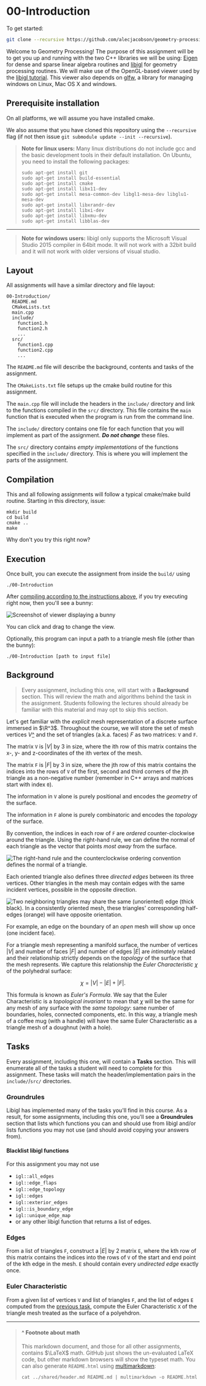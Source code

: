 # 00-Introduction

To get started:

```bash
git clone --recursive https://github.com/alecjacobson/geometry-processing-assignment-00
```

Welcome to Geometry Processing! The purpose of this assignment will be to get
you up and running with the two C++ libraries we will be using:
[Eigen](http://eigen.tuxfamily.org) for dense and sparse linear algebra
routines and [libigl](https://github.com/libigl/libigl) for geometry processing
routines. We will make use of the OpenGL-based viewer used by the [libigl
tutorial](http://libigl.github.io/libigl/tutorial/tutorial.html). This viewer
also depends on [glfw](http://www.glfw.org/download.html), a library for
managing windows on Linux, Mac OS X and windows.

## Prerequisite installation

On all platforms, we will assume you have installed cmake.

We also assume that you have cloned this repository using the `--recursive`
flag (if not then issue `git submodule update --init --recursive`). 

> **Note for linux users:** Many linux distributions do not include gcc and the
> basic development tools in their default installation. On Ubuntu, you need to
> install the following packages:
>
>     sudo apt-get install git
>     sudo apt-get install build-essential
>     sudo apt-get install cmake
>     sudo apt-get install libx11-dev
>     sudo apt-get install mesa-common-dev libgl1-mesa-dev libglu1-mesa-dev
>     sudo apt-get install libxrandr-dev
>     sudo apt-get install libxi-dev
>     sudo apt-get install libxmu-dev
>     sudo apt-get install libblas-dev

-------------------------------------------------------------------------------

> **Note for windows users:** libigl only supports the Microsoft Visual Studio
> 2015 compiler in 64bit mode. It will not work with a 32bit build and it will
> not work with older versions of visual studio.

## Layout

All assignments will have a similar directory and file layout:

    00-Introduction/
      README.md
      CMakeLists.txt
      main.cpp
      include/
        function1.h
        function2.h
        ...
      src/
        function1.cpp
        function2.cpp
        ...

The `README.md` file will describe the background, contents and tasks of the
assignment.

The `CMakeLists.txt` file setups up the cmake build routine for this
assignment.

The `main.cpp` file will include the headers in the `include/` directory and
link to the functions compiled in the `src/` directory. This file contains the
`main` function that is executed when the program is run from the command line.

The `include/` directory contains one file for each function that you will
implement as part of the assignment. **_Do not change_** these files.

The `src/` directory contains _empty implementations_ of the functions
specified in the `include/` directory. This is where you will implement the
parts of the assignment.

## Compilation

This and all following assignments will follow a typical cmake/make build
routine. Starting in this directory, issue:

    mkdir build
    cd build
    cmake ..
    make 

Why don't you try this right now?

## Execution

Once built, you can execute the assignment from inside the `build/` using 

    ./00-Introduction

After [compiling according to the instructions above](#compilation), if you try
executing right now, then you'll see a bunny:

![Screenshot of viewer displaying a bunny](../images/bunny-screenshot.jpg)

You can click and drag to change the view.

Optionally, this program can input a path to a triangle mesh file (other than
the bunny):

    ./00-Introduction [path to input file]

## Background

> Every assignment, including this one, will start with a **Background**
> section. This will review the math and algorithms behind the task in the
> assignment. Students following the lectures should already be familiar with
> this material and may opt to skip this section.

Let's get familiar with the _explicit_ mesh representation of a discrete
surface immersed in $\R^3$. Throughout the course, we will store the set of
mesh vertices $V$[^](#footnoteaboutmath) and the set of triangles (a.k.a.
faces) $F$ as two matrices: `V` and `F`.

The matrix `V` is $|V|$ by 3 in size, where the ith row of this matrix contains
the x-, y- and z-coordinates of the ith vertex of the mesh. 

The matrix `F` is $|F|$ by 3 in size, where the jth row of this matrix contains
the indices into the rows of `V` of the first, second and third corners of the
jth triangle as a non-negative number (remember in C++ arrays and matrices
start with index `0`). 

The information in `V` alone is purely positional and encodes the _geometry_ of
the surface.

The information in `F` alone is purely combinatoric and encodes the _topology_
of the surface. 

By convention, the indices in each row of `F` are _ordered_ counter-clockwise
around the triangle. Using the right-hand rule, we can define the normal of
each triangle as the vector that points _most away_ from the surface.

![The right-hand rule and the counterclockwise ordering convention defines the
normal of a triangle.](data/right-hand-rule.jpg)

Each oriented triangle also defines three _directed edges_ between its three
vertices. Other triangles in the mesh may contain edges with the same incident
vertices, possible in the opposite direction.  

![Two neighboring triangles may share the same (unoriented) edge (thick black).
In a consistently oriented mesh, these triangles' corresponding half-edges
(orange) will have opposite orientation.](data/half-edges.jpg)



For example,
an edge on the boundary of an _open_ mesh will show up once (one incident
face). 


For a triangle mesh representing a manifold surface, the number of vertices
$|V|$ and number of faces $|F|$ and number of edges $|E|$ are _intimately_
related and their relationship strictly depends on the _topology_ of the
surface that the mesh represents. We capture this relationship the _Euler
Characteristic_ $χ$ of the polyhedral surface:

$$
χ = |V| - |E| + |F|.
$$

This formula is known as _Euler's Formula_. We say that the Euler
Characteristic is a _topological invariant_ to mean that $χ$ will be the same
for any mesh of any surface with the _same topology_: same number of
boundaries, holes, connected components, etc. In this way, a triangle mesh of a
coffee mug (with a handle) will have the same Euler Characteristic as a
triangle mesh of a doughnut (with a hole).

## Tasks

Every assignment, including this one, will contain a **Tasks** section. This
will enumerate all of the tasks a student will need to complete for this
assignment. These tasks will match the header/implementation pairs in the
`include/`/`src/` directories.

### Groundrules

Libigl has implemented many of the tasks you'll find in this course. As a
result, for some assignments, including this one, you'll see a **Groundrules**
section that lists which functions you can and should use from libigl and/or
lists functions you may not use (and should avoid copying your answers from).

#### Blacklist libigl functions

For this assignment you may not use

 - `igl::all_edges`
 - `igl::edge_flaps`
 - `igl::edge_topology`
 - `igl::edges`
 - `igl::exterior_edges`
 - `igl::is_boundary_edge`
 - `igl::unique_edge_map`
 - or any other libigl function that returns a list of edges.

### Edges 

From a list of triangles `F`, construct a $|E|$ by 2 matrix `E`, where the kth
row of this matrix contains the indices into the rows of `V` of the start and
end point of the kth edge in the mesh. `E` should contain every _undirected
edge_ exactly once. 

### Euler Characteristic

From a given list of vertices `V` and list of triangles `F`, and the list of
edges `E` computed from the [previous task](#edges), compute the Euler
Characteristic `X` of the triangle mesh treated as the surface of a polyehdron.

------------------------------------------------------------------------------

> #### ^ Footnote about math 
>
> This markdown document, and those for all other assignments, contains
> $\LaTeX$ math. GitHub just shows the un-evaluated LaTeX code, but other
> markdown browsers will show the typeset math. You can also generate
> `README.html` using
> [multimarkdown](http://fletcherpenney.net/multimarkdown/):
>
>     cat ../shared/header.md README.md | multimarkdown -o README.html
>
